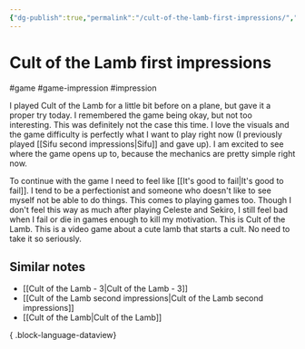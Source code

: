 ```yaml
---
{"dg-publish":true,"permalink":"/cult-of-the-lamb-first-impressions/","created":"2024-01-02T20:25:31.000+09:00","updated":"2024-01-03T14:38:43.534+09:00"}
---
```


# Cult of the Lamb first impressions

#game #game-impression #impression 

I played Cult of the Lamb for a little bit before on a plane, but gave it a proper try today. I remembered the game being okay, but not too interesting. This was definitely not the case this time. I love the visuals and the game difficulty is perfectly what I want to play right now (I previously played [[Sifu second impressions\|Sifu]] and gave up). I am excited to see where the game opens up to, because the mechanics are pretty simple right now.

To continue with the game I need to feel like [[It's good to fail\|It's good to fail]]. I tend to be a perfectionist and someone who doesn't like to see myself not be able to do things. This comes to playing games too. Though I don't feel this way as much after playing Celeste and Sekiro, I still feel bad when I fail or die in games enough to kill my motivation. This is Cult of the Lamb. This is a video game about a cute lamb that starts a cult. No need to take it so seriously.

## Similar notes

- [[Cult of the Lamb - 3\|Cult of the Lamb - 3]]
- [[Cult of the Lamb second impressions\|Cult of the Lamb second impressions]]
- [[Cult of the Lamb\|Cult of the Lamb]]

{ .block-language-dataview}
